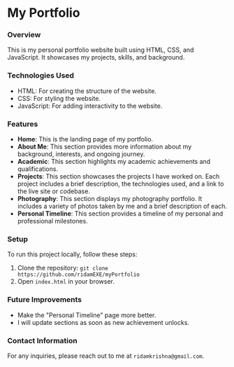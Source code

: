 # My Portfolio

### Overview
This is my personal portfolio website built using HTML, CSS, and JavaScript. It showcases my projects, skills, and background.

### Technologies Used
- HTML: For creating the structure of the website.
- CSS: For styling the website.
- JavaScript: For adding interactivity to the website.

### Features
- **Home**: This is the landing page of my portfolio.
- **About Me**: This section provides more information about my background, interests, and ongoing journey.
- **Academic**: This section highlights my academic achievements and qualifications.
- **Projects**: This section showcases the projects I have worked on. Each project includes a brief description, the technologies used, and a link to the live site or codebase.
- **Photography**: This section displays my photography portfolio. It includes a variety of photos taken by me and a brief description of each.
- **Personal Timeline**: This section provides a timeline of my personal and professional milestones.

### Setup
To run this project locally, follow these steps:
1. Clone the repository: `git clone https://github.com/ridamEXE/myPortfolio`
2. Open `index.html` in your browser.

### Future Improvements
- Make the "Personal Timeline" page more better.
- I will update sections as soon as new achievement unlocks.

### Contact Information
For any inquiries, please reach out to me at `ridamkrishna@gmail.com`.

